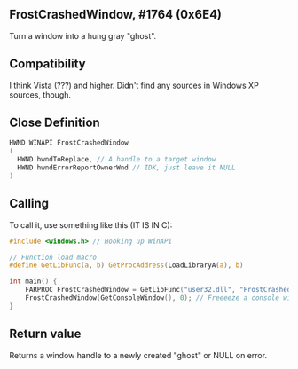 ## FrostCrashedWindow, #1764 (0x6E4)

Turn a window into a hung gray "ghost".

## Compatibility

I think Vista (???) and higher.
Didn't find any sources in Windows XP sources, though.

## Close Definition
```C
HWND WINAPI FrostCrashedWindow
(
  HWND hwndToReplace, // A handle to a target window
  HWND hwndErrorReportOwnerWnd // IDK, just leave it NULL
)
```
## Calling
To call it, use something like this (IT IS IN C):

```C
#include <windows.h> // Hooking up WinAPI

// Function load macro
#define GetLibFunc(a, b) GetProcAddress(LoadLibraryA(a), b)

int main() {
	FARPROC FrostCrashedWindow = GetLibFunc("user32.dll", "FrostCrashedWindow"); // Get a function
	FrostCrashedWindow(GetConsoleWindow(), 0); // Freeeeze a console window
}
```

## Return value
Returns a window handle to a newly created "ghost" or NULL on error.
